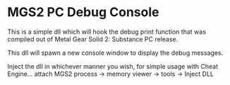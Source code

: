 # MGS2 PC Debug Console

This is a simple dll which will hook the debug print function that was compiled out of Metal Gear Solid 2: Substance PC release.

This dll will spawn a new console window to display the debug messages. 

Inject the dll in whichever manner you wish, for simple usage with Cheat Engine... attach MGS2 process -> memory viewer -> tools -> Inject DLL 
